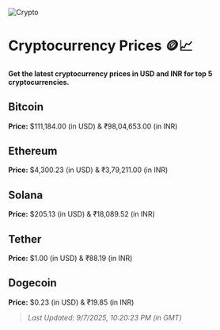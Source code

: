 
![Crypto](https://www.techguide.com.au/wp-content/uploads/2020/11/crypto3.jpeg)

# Cryptocurrency Prices 🪙📈

#### Get the latest cryptocurrency prices in USD and INR for top 5 cryptocurrencies.

## Bitcoin

**Price:** $111,184.00 (in USD) & ₹98,04,653.00 (in INR)

## Ethereum

**Price:** $4,300.23 (in USD) & ₹3,79,211.00 (in INR)

## Solana

**Price:** $205.13 (in USD) & ₹18,089.52 (in INR)

## Tether

**Price:** $1.00 (in USD) & ₹88.19 (in INR)

## Dogecoin

**Price:** $0.23 (in USD) & ₹19.85 (in INR)

> _Last Updated: 9/7/2025, 10:20:23 PM (in GMT)_
